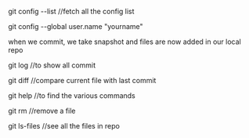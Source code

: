 git config --list //fetch all the config list

git config --global user.name "yourname"

when we commit, we take snapshot and files are now added in our local repo

git log //to show all commit

git diff //compare current file with last commit

git help //to find the various commands

git rm <filename> //remove a file

git ls-files //see all the files in repo
